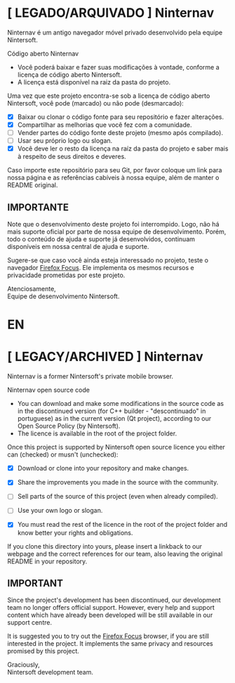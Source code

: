# [ LEGADO/ARQUIVADO ] Ninternav

Ninternav é um antigo navegador móvel privado desenvolvido pela equipe Nintersoft.

Código aberto Ninternav

- Você poderá baixar e fazer suas modificações à vontade, conforme a licença de código aberto Nintersoft.
- A licença está disponível na raiz da pasta do projeto.

Uma vez que este projeto encontra-se sob a licença de código aberto Nintersoft, você pode (marcado) ou não pode (desmarcado):

- [x] Baixar ou clonar o código fonte para seu repositório e fazer alterações.
- [x] Compartilhar as melhorias que você fez com a comunidade.
- [ ] Vender partes do código fonte deste projeto (mesmo após compilado).
- [ ] Usar seu próprio logo ou slogan.
- [x] Você deve ler o resto da licença na raíz da pasta do projeto e saber mais à respeito de seus direitos e deveres.
 
Caso importe este repositório para seu Git, por favor coloque um link para nossa página e as referências cabíveis à nossa equipe, além de manter o README original.

## IMPORTANTE

Note que o desenvolvimento deste projeto foi interrompido. Logo, não há mais suporte oficial por parte de nossa equipe de desenvolvimento.
Porém, todo o conteúdo de ajuda e suporte já desenvolvidos, continuam disponíveis em nossa central de ajuda e suporte.

Sugere-se que caso você ainda esteja interessado no projeto, teste o navegador [Firefox Focus](https://www.mozilla.org/firefox/focus/).
Ele implementa os mesmos recursos e privacidade prometidas por este projeto.

Atenciosamente,\
Equipe de desenvolvimento Nintersoft.

# EN

# [ LEGACY/ARCHIVED ] Ninternav

Ninternav is a former Nintersoft's private mobile browser.

Ninternav open source code

- You can download and make some modifications in the source code as in the discontinued version (for C++ builder - "descontinuado" in portuguese) as in the current version (Qt project), according to our Open Source Policy (by Nintersoft).
- The licence is available in the root of the project folder.
 
Once this project is supported by Nintersoft open source licence you either can (checked) or musn't (unchecked):

- [x] Download or clone into your repository and make changes.
- [x] Share the improvements you made in the source with the community.
- [ ] Sell parts of the source of this project (even when already compiled).
- [ ] Use your own logo or slogan.
- [x] You must read the rest of the licence in the root of the project folder and know better your rights and obligations.


If you clone this directory into yours, please insert a linkback to our webpage and the correct references for our team, also leaving the original README in your repository.

## IMPORTANT

Since the project's development has been discontinued, our development team no longer offers official support.
However, every help and support content which have already been developed will be still available in our support centre.

It is suggested you to try out the [Firefox Focus](https://www.mozilla.org/firefox/focus/) browser, if you are still interested in the project.
It implements the same privacy and resources promised by this project.

Graciously,\
Nintersoft development team.